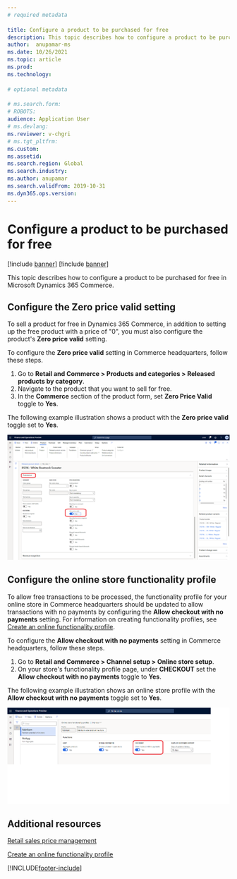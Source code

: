```yaml
---
# required metadata

title: Configure a product to be purchased for free
description: This topic describes how to configure a product to be purchased for free in Microsoft Dynamics 365 Commerce. 
author:  anupamar-ms
ms.date: 10/26/2021
ms.topic: article
ms.prod: 
ms.technology: 

# optional metadata

# ms.search.form: 
# ROBOTS: 
audience: Application User
# ms.devlang: 
ms.reviewer: v-chgri
# ms.tgt_pltfrm: 
ms.custom: 
ms.assetid: 
ms.search.region: Global
ms.search.industry: 
ms.author: anupamar
ms.search.validFrom: 2019-10-31
ms.dyn365.ops.version: 
---
```


# Configure a product to be purchased for free

[!include [banner](includes/banner.md)]
[!include [banner](includes/preview-banner.md)]

This topic describes how to configure a product to be purchased for free in Microsoft Dynamics 365 Commerce. 

## Configure the Zero price valid setting

To sell a product for free in Dynamics 365 Commerce, in addition to setting up the free product with a price of "0", you must also configure the product's **Zero price valid** setting. 

To configure the **Zero price valid** setting in Commerce headquarters, follow these steps.

1. Go to **Retail and Commerce \> Products and categories > Released products by category**.
1. Navigate to the product that you want to sell for free. 
1. In the **Commerce** section of the product form, set **Zero Price Valid** toggle to **Yes**.

The following example illustration shows a product with the **Zero price valid** toggle set to **Yes**. 

![An example of a product with the Zero price valid toggle set to Yes](./media/Zero-price.png)

## Configure the online store functionality profile 

To allow free transactions to be processed, the functionality profile for your online store in Commerce headquarters should be updated to allow transactions with no payments by configuring the **Allow checkout with no payments** setting. For information on creating functionality profiles, see [Create an online functionality profile](online-functionality-profile.md).

To configure the **Allow checkout with no payments** setting in Commerce headquarters, follow these steps.

1. Go to **Retail and Commerce \> Channel setup \> Online store setup**.  
1. On your store's functionality profile page, under **CHECKOUT** set the **Allow checkout with no payments** toggle to **Yes**. 

The following example illustration shows an online store profile with the **Allow checkout with no payments** toggle set to **Yes**. 

![Example of allow checkout with no payments.](./media/Zero-price-profile.png)

## Additional resources

[Retail sales price management](price-management.md)

[Create an online functionality profile](online-functionality-profile.md)

[!INCLUDE[footer-include](../includes/footer-banner.md)]
